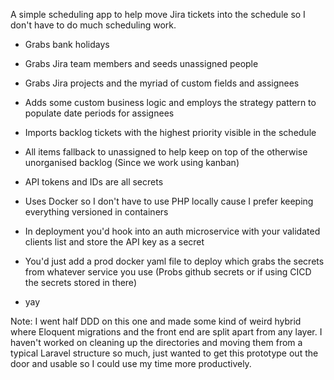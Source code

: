 A simple scheduling app to help move Jira tickets into the schedule so I don't have to do much scheduling work.

- Grabs bank holidays
- Grabs Jira team members and seeds unassigned people
- Grabs Jira projects and the myriad of custom fields and assignees
- Adds some custom business logic and employs the strategy pattern to populate date periods for assignees
- Imports backlog tickets with the highest priority visible in the schedule
- All items fallback to unassigned to help keep on top of the otherwise unorganised backlog (Since we work using kanban)
- API tokens and IDs are all secrets
- Uses Docker so I don't have to use PHP locally cause I prefer keeping everything versioned in containers
- In deployment you'd hook into an auth microservice with your validated clients list and store the API key as a secret
- You'd just add a prod docker yaml file to deploy which grabs the secrets from whatever service you use (Probs github secrets or if using CICD the secrets stored in there)

- yay


Note:
I went half DDD on this one and made some kind of weird hybrid where Eloquent migrations and the front end are split apart from any layer. I haven't worked on cleaning up the directories and moving them from a typical Laravel structure so much, just wanted to get this prototype out the door and usable so I could use my time more productively.
